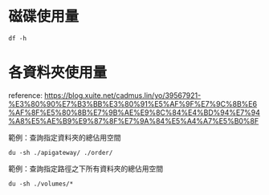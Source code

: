 磁碟使用量
=========

```linux
df -h 
```


各資料夾使用量
============

reference: https://blog.xuite.net/cadmus.lin/yo/39567921-%E3%80%90%E7%B3%BB%E3%80%91%E5%AF%9F%E7%9C%8B%E6%AF%8F%E5%80%8B%E7%9B%AE%E9%8C%84%E4%BD%94%E7%94%A8%E5%AE%B9%E9%87%8F%E7%9A%84%E5%A4%A7%E5%B0%8F

範例：查詢指定資料夾的總佔用空間

```linux
du -sh ./apigateway/ ./order/
```

範例：查詢指定路徑之下所有資料夾的總佔用空間

```linux
du -sh ./volumes/*
```
